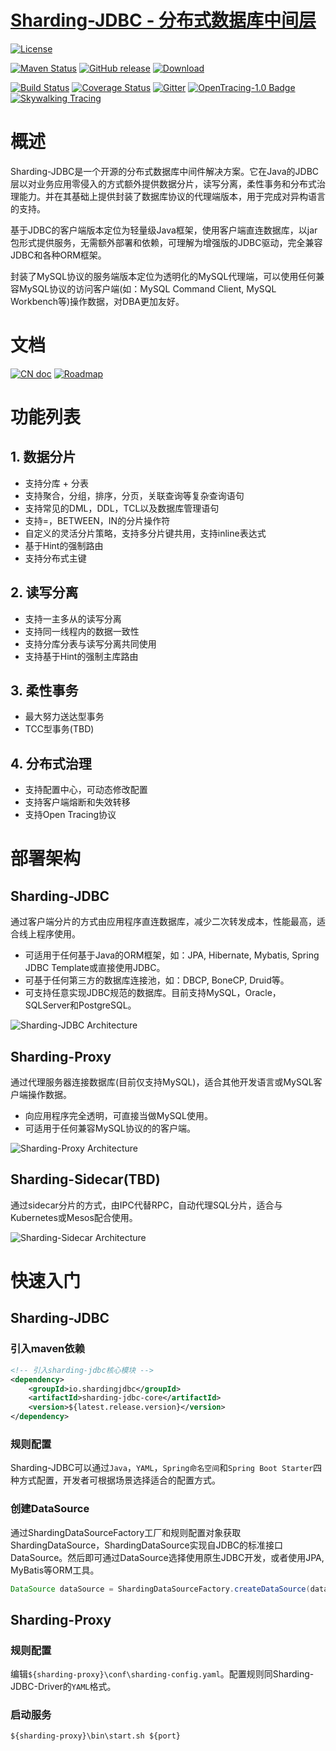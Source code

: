 # [Sharding-JDBC - 分布式数据库中间层](http://shardingjdbc.io/index_zh.html)

[![License](https://img.shields.io/badge/license-Apache%202-4EB1BA.svg)](https://www.apache.org/licenses/LICENSE-2.0.html)

[![Maven Status](https://maven-badges.herokuapp.com/maven-central/io.shardingjdbc/sharding-jdbc/badge.svg)](https://maven-badges.herokuapp.com/maven-central/io.shardingjdbc/sharding-jdbc)
[![GitHub release](https://img.shields.io/github/release/shardingjdbc/sharding-jdbc.svg)](https://github.com/shardingjdbc/sharding-jdbc/releases)
[![Download](https://img.shields.io/badge/release-download-orange.svg)](https://github.com/shardingjdbc/sharding-jdbc-doc/raw/master/dist/sharding-jdbc-server-2.1.0-SNAPSHOT-assembly.tar.gz)

[![Build Status](https://secure.travis-ci.org/shardingjdbc/sharding-jdbc.png?branch=master)](https://travis-ci.org/shardingjdbc/sharding-jdbc)
[![Coverage Status](https://codecov.io/github/shardingjdbc/sharding-jdbc/coverage.svg?branch=master)](https://codecov.io/github/shardingjdbc/sharding-jdbc?branch=master)
[![Gitter](https://badges.gitter.im/Sharding-JDBC/shardingjdbc.svg)](https://gitter.im/Sharding-JDBC/shardingjdbc?utm_source=badge&utm_medium=badge&utm_campaign=pr-badge)
[![OpenTracing-1.0 Badge](https://img.shields.io/badge/OpenTracing--1.0-enabled-blue.svg)](http://opentracing.io)
[![Skywalking Tracing](https://img.shields.io/badge/Skywalking%20Tracing-enable-brightgreen.svg)](https://github.com/OpenSkywalking/skywalking)

# 概述

Sharding-JDBC是一个开源的分布式数据库中间件解决方案。它在Java的JDBC层以对业务应用零侵入的方式额外提供数据分片，读写分离，柔性事务和分布式治理能力。并在其基础上提供封装了数据库协议的代理端版本，用于完成对异构语言的支持。

基于JDBC的客户端版本定位为轻量级Java框架，使用客户端直连数据库，以jar包形式提供服务，无需额外部署和依赖，可理解为增强版的JDBC驱动，完全兼容JDBC和各种ORM框架。

封装了MySQL协议的服务端版本定位为透明化的MySQL代理端，可以使用任何兼容MySQL协议的访问客户端(如：MySQL Command Client, MySQL Workbench等)操作数据，对DBA更加友好。

# 文档

[![CN doc](https://img.shields.io/badge/文档-中文版-blue.svg)](http://shardingjdbc.io/docs_cn/00-overview/)
[![Roadmap](https://img.shields.io/badge/roadmap-English-blue.svg)](ROADMAP.md)

# 功能列表

## 1. 数据分片
* 支持分库 + 分表
* 支持聚合，分组，排序，分页，关联查询等复杂查询语句
* 支持常见的DML，DDL，TCL以及数据库管理语句
* 支持=，BETWEEN，IN的分片操作符
* 自定义的灵活分片策略，支持多分片键共用，支持inline表达式
* 基于Hint的强制路由
* 支持分布式主键

## 2. 读写分离
* 支持一主多从的读写分离
* 支持同一线程内的数据一致性
* 支持分库分表与读写分离共同使用
* 支持基于Hint的强制主库路由

## 3. 柔性事务
* 最大努力送达型事务
* TCC型事务(TBD)

## 4. 分布式治理
* 支持配置中心，可动态修改配置
* 支持客户端熔断和失效转移
* 支持Open Tracing协议

# 部署架构

## Sharding-JDBC

通过客户端分片的方式由应用程序直连数据库，减少二次转发成本，性能最高，适合线上程序使用。

* 可适用于任何基于Java的ORM框架，如：JPA, Hibernate, Mybatis, Spring JDBC Template或直接使用JDBC。
* 可基于任何第三方的数据库连接池，如：DBCP, BoneCP, Druid等。
* 可支持任意实现JDBC规范的数据库。目前支持MySQL，Oracle，SQLServer和PostgreSQL。

![Sharding-JDBC Architecture](http://ovfotjrsi.bkt.clouddn.com/driver_brief_cn.png)

## Sharding-Proxy

通过代理服务器连接数据库(目前仅支持MySQL)，适合其他开发语言或MySQL客户端操作数据。

* 向应用程序完全透明，可直接当做MySQL使用。
* 可适用于任何兼容MySQL协议的的客户端。

![Sharding-Proxy Architecture](http://ovfotjrsi.bkt.clouddn.com/server_brief_cn.png)

## Sharding-Sidecar(TBD)

通过sidecar分片的方式，由IPC代替RPC，自动代理SQL分片，适合与Kubernetes或Mesos配合使用。

![Sharding-Sidecar Architecture](http://ovfotjrsi.bkt.clouddn.com/sidecar_brief_cn.png)

# 快速入门

## Sharding-JDBC

### 引入maven依赖

```xml
<!-- 引入sharding-jdbc核心模块 -->
<dependency>
    <groupId>io.shardingjdbc</groupId>
    <artifactId>sharding-jdbc-core</artifactId>
    <version>${latest.release.version}</version>
</dependency>
```

### 规则配置

Sharding-JDBC可以通过`Java`，`YAML`，`Spring命名空间`和`Spring Boot Starter`四种方式配置，开发者可根据场景选择适合的配置方式。

### 创建DataSource

通过ShardingDataSourceFactory工厂和规则配置对象获取ShardingDataSource，ShardingDataSource实现自JDBC的标准接口DataSource。然后即可通过DataSource选择使用原生JDBC开发，或者使用JPA, MyBatis等ORM工具。

```java
DataSource dataSource = ShardingDataSourceFactory.createDataSource(dataSourceMap, shardingRuleConfig);
```

## Sharding-Proxy

### 规则配置

编辑`${sharding-proxy}\conf\sharding-config.yaml`。配置规则同Sharding-JDBC-Driver的`YAML`格式。 

### 启动服务

``` shell
${sharding-proxy}\bin\start.sh ${port}
```
